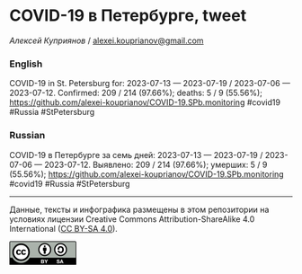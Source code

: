 COVID-19 в Петербурге, tweet
============================

*Алексей Куприянов* /
<a href="mailto:alexei.kouprianov@gmail.com" class="email">alexei.kouprianov@gmail.com</a>

### English

<!-- COVID-19 in St. Petersburg for: 2023-07-13 --- 2023-07-19 / 2023-07-06 --- 2023-07-12. Сonfirmed: 209 / 214 (97.66%); hospitalized:  /   (); deaths: 5 / 9 (55.56%); https://github.com/alexei-kouprianov/COVID-19.SPb.monitoring #covid19 #Russia #StPetersburg -->

COVID-19 in St. Petersburg for: 2023-07-13 — 2023-07-19 / 2023-07-06 —
2023-07-12. Сonfirmed: 209 / 214 (97.66%); deaths: 5 / 9 (55.56%);
<a href="https://github.com/alexei-kouprianov/COVID-19.SPb.monitoring" class="uri">https://github.com/alexei-kouprianov/COVID-19.SPb.monitoring</a>
\#covid19 \#Russia \#StPetersburg

### Russian

<!-- COVID-19 в Петербурге за семь дней: 2023-07-13 --- 2023-07-19 / 2023-07-06 --- 2023-07-12. Выявлено: 209 / 214 (97.66%); госпитализировано:  /   (); умерших: 5 / 9 (55.56%); https://github.com/alexei-kouprianov/COVID-19.SPb.monitoring #covid19 #Russia #StPetersburg -->

COVID-19 в Петербурге за семь дней: 2023-07-13 — 2023-07-19 / 2023-07-06
— 2023-07-12. Выявлено: 209 / 214 (97.66%); умерших: 5 / 9 (55.56%);
<a href="https://github.com/alexei-kouprianov/COVID-19.SPb.monitoring" class="uri">https://github.com/alexei-kouprianov/COVID-19.SPb.monitoring</a>
\#covid19 \#Russia \#StPetersburg

------------------------------------------------------------------------

Данные, тексты и инфографика размещены в этом репозитории на условиях
лицензии Creative Commons Attribution-ShareAlike 4.0 International ([CC
BY-SA 4.0](https://creativecommons.org/licenses/by-sa/4.0/)).

![](../misc/CC-BY-SA-icon.png "CC-BY-SA")
